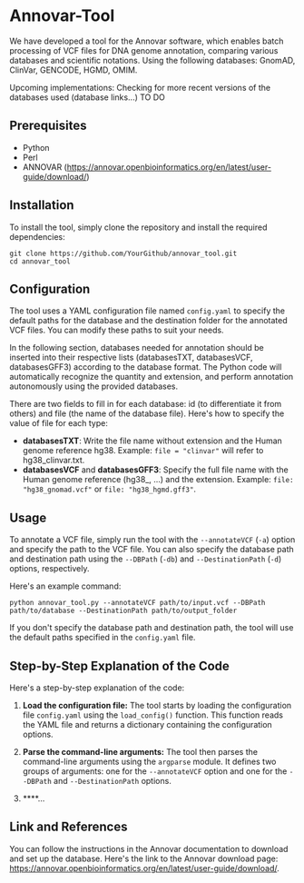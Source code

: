 # Annovar-Tool

We have developed a tool for the Annovar software, which enables batch processing of VCF files for DNA genome annotation, comparing various databases and scientific notations.
Using the following databases: GnomAD, ClinVar, GENCODE, HGMD, OMIM.

Upcoming implementations:
Checking for more recent versions of the databases used (database links...)
TO DO


## Prerequisites

- Python
- Perl
- ANNOVAR (https://annovar.openbioinformatics.org/en/latest/user-guide/download/)


## Installation

To install the tool, simply clone the repository and install the required dependencies:

```
git clone https://github.com/YourGithub/annovar_tool.git
cd annovar_tool
```


## Configuration

The tool uses a YAML configuration file named `config.yaml` to specify the default paths for the database and the destination folder for the annotated VCF files. You can modify these paths to suit your needs.

In the following section, databases needed for annotation should be inserted into their respective lists (databasesTXT, databasesVCF, databasesGFF3) according to the database format. The Python code will automatically recognize the quantity and extension, and perform annotation autonomously using the provided databases.

There are two fields to fill in for each database: id (to differentiate it from others) and file (the name of the database file). Here's how to specify the value of file for each type:

- **databasesTXT**: Write the file name without extension and the Human genome reference hg38.
Example: `file = "clinvar"` will refer to hg38_clinvar.txt.
- **databasesVCF** and **databasesGFF3**: Specify the full file name with the Human genome reference (hg38_, ...) and the extension.
Example: `file: "hg38_gnomad.vcf"` or `file: "hg38_hgmd.gff3"`.


## Usage

To annotate a VCF file, simply run the tool with the `--annotateVCF` (`-a`) option and specify the path to the VCF file. You can also specify the database path and destination path using the `--DBPath` (`-db`) and `--DestinationPath` (`-d`) options, respectively.

Here's an example command:

```
python annovar_tool.py --annotateVCF path/to/input.vcf --DBPath path/to/database --DestinationPath path/to/output_folder
```

If you don't specify the database path and destination path, the tool will use the default paths specified in the `config.yaml` file.


## Step-by-Step Explanation of the Code

Here's a step-by-step explanation of the code:

1. **Load the configuration file:** The tool starts by loading the configuration file `config.yaml` using the `load_config()` function. This function reads the YAML file and returns a dictionary containing the configuration options.

2. **Parse the command-line arguments:** The tool then parses the command-line arguments using the `argparse` module. It defines two groups of arguments: one for the `--annotateVCF` option and one for the `--DBPath` and `--DestinationPath` options.

3. ****...


## Link and References

 You can follow the instructions in the Annovar documentation to download and set up the database. Here's the link to the Annovar download page:
 https://annovar.openbioinformatics.org/en/latest/user-guide/download/.